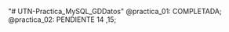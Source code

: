 "# UTN-Practica_MySQL_GDDatos" 
  @practica_01: COMPLETADA;
  @practica_02: PENDIENTE 14 ,15;


      
